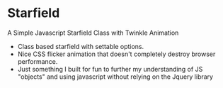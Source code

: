 Starfield
=========
A Simple Javascript Starfield Class with Twinkle Animation

- Class based starfield with settable options.
- Nice CSS flicker animation that doesn't completely destroy browser performance.
- Just something I built for fun to further my understanding of JS "objects" and using javascript without relying on the Jquery library
